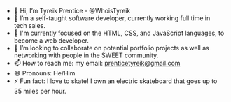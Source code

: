 - 👋 Hi, I’m Tyreik Prentice - @WhoisTyreik
- 👀 I’m a self-taught software developer, currently working full time in tech sales.
- 🌱 I'm currently focused on the HTML, CSS, and JavaScript languages, to become a web developer.
- 💞️ I’m looking to collaborate on potential portfolio projects as well as networking with people in the SWEET community.
- 📫 How to reach me:
 my email: prenticetyreik@gmail.com
- 😄 Pronouns: He/Him
- ⚡ Fun fact: I love to skate! I own an electric skateboard that goes up to 35 miles per hour.

<!---
WhoisTyreik/WhoisTyreik is a ✨ special ✨ repository because its `README.md` (this file) appears on your GitHub profile.
You can click the Preview link to take a look at your changes.
--->
